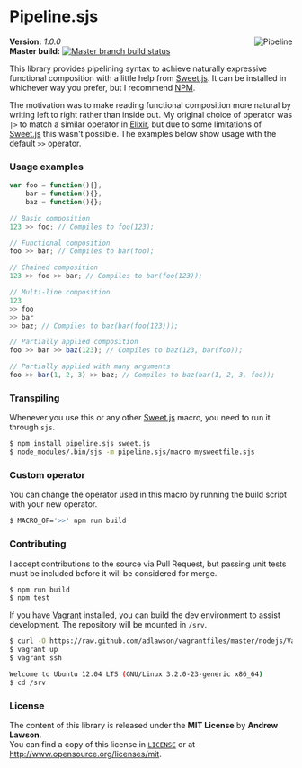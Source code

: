 # Pipeline.sjs

<img src="http://media0.giphy.com/media/rI6cEnQqGILIs/giphy.gif" alt="Pipeline" align="right" />

**Version:** *1.0.0*<br/>
**Master build:** [![Master branch build status][travis-master]][travis]<br/>

This library provides pipelining syntax to achieve naturally expressive functional composition with a little help from
[Sweet.js][sweetjs].
It can be installed in whichever way you prefer, but I recommend [NPM][npm].

The motivation was to make reading functional composition more natural by writing left to right rather than inside out.
My original choice of operator was `|>` to match a similar operator in [Elixir][elixir], but due to some limitations of
[Sweet.js][sweetjs] this wasn't possible. The examples below show usage with the default `>>` operator.

### Usage examples
```js
var foo = function(){},
    bar = function(){},
    baz = function(){};

// Basic composition
123 >> foo; // Compiles to foo(123);

// Functional composition
foo >> bar; // Compiles to bar(foo);

// Chained composition
123 >> foo >> bar; // Compiles to bar(foo(123));

// Multi-line composition
123
>> foo
>> bar
>> baz; // Compiles to baz(bar(foo(123)));

// Partially applied composition
foo >> bar >> baz(123); // Compiles to baz(123, bar(foo));

// Partially applied with many arguments
foo >> bar(1, 2, 3) >> baz; // Compiles to baz(bar(1, 2, 3, foo));
```

### Transpiling
Whenever you use this or any other [Sweet.js][sweetjs] macro, you need to run it through `sjs`.
```bash
$ npm install pipeline.sjs sweet.js
$ node_modules/.bin/sjs -m pipeline.sjs/macro mysweetfile.sjs
```

### Custom operator
You can change the operator used in this macro by running the build script with your new operator.
```bash
$ MACRO_OP='>>' npm run build
```

### Contributing
I accept contributions to the source via Pull Request, but passing unit tests
must be included before it will be considered for merge.
```bash
$ npm run build
$ npm test
```

If you have [Vagrant][vagrant] installed, you can build the dev environment to assist development.
The repository will be mounted in `/srv`.
```bash
$ curl -O https://raw.github.com/adlawson/vagrantfiles/master/nodejs/Vagrantfile
$ vagrant up
$ vagrant ssh

Welcome to Ubuntu 12.04 LTS (GNU/Linux 3.2.0-23-generic x86_64)
$ cd /srv
```

### License ###
The content of this library is released under the **MIT License** by **Andrew Lawson**.<br/>
You can find a copy of this license in [`LICENSE`][license] or at http://www.opensource.org/licenses/mit.

<!-- Links -->
[travis]: https://travis-ci.org/adlawson/pipeline.sjs
[travis-master]: https://travis-ci.org/adlawson/pipeline.sjs.png?branch=master
[npm]: https://npmjs.org/package/pipeline.sjs
[vagrant]: http://vagrantup.com
[license]: /LICENSE
[sweetjs]: http://sweetjs.org
[elixir]: http://elixir-lang.org
